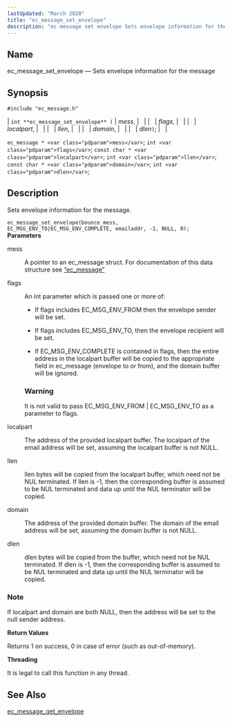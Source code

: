 ```yaml
---
lastUpdated: "March 2020"
title: "ec_message_set_envelope"
description: "ec message set envelope Sets envelope information for the message int ec message set envelope mess flags localpart llen domain dlen ec message mess int flags const char localpart int llen const char domain int dlen Sets envelope information for the message Example 34 5 ec message set envelope Example..."
---
```


<a name="apis.ec_message_set_envelope"></a> 
## Name

ec_message_set_envelope — Sets envelope information for the message

## Synopsis

`#include "ec_message.h"`

| `int **ec_message_set_envelope** (` | <var class="pdparam">mess</var>, |   |
|   | <var class="pdparam">flags</var>, |   |
|   | <var class="pdparam">localpart</var>, |   |
|   | <var class="pdparam">llen</var>, |   |
|   | <var class="pdparam">domain</var>, |   |
|   | <var class="pdparam">dlen</var>`)`; |   |

`ec_message * <var class="pdparam">mess</var>`;
`int <var class="pdparam">flags</var>`;
`const char * <var class="pdparam">localpart</var>`;
`int <var class="pdparam">llen</var>`;
`const char * <var class="pdparam">domain</var>`;
`int <var class="pdparam">dlen</var>`;<a name="idp57045232"></a> 
## Description

Sets envelope information for the message.

<a name="idp57046448"></a> 


`ec_message_set_envelope(bounce_mess, EC_MSG_ENV_TO|EC_MSG_ENV_COMPLETE, emailaddr, -1, NULL, 0);`
**<a name="idp57048112"></a> Parameters**

<dl class="variablelist">

<dt>mess</dt>

<dd>

A pointer to an ec_message struct. For documentation of this data structure see [“ec_message”](/momentum/3/3-api/structs-ec-message)

</dd>

<dt>flags</dt>

<dd>

An int parameter which is passed one or more of:

*   If flags includes EC_MSG_ENV_FROM then the envelope sender will be set.

*   If flags includes EC_MSG_ENV_TO, then the envelope recipient will be set.

*   If EC_MSG_ENV_COMPLETE is contained in flags, then the entire address in the localpart buffer will be copied to the appropriate field in ec_message (envelope to or from), and the domain buffer will be ignored.

### Warning

It is not valid to pass EC_MSG_ENV_FROM | EC_MSG_ENV_TO as a parameter to flags.

</dd>

<dt>localpart</dt>

<dd>

The address of the provided localpart buffer. The localpart of the email address will be set, assuming the localpart buffer is not NULL.

</dd>

<dt>llen</dt>

<dd>

llen bytes will be copied from the localpart buffer, which need not be NUL terminated. If llen is -1, then the corresponding buffer is assumed to be NUL terminated and data up until the NUL terminator will be copied.

</dd>

<dt>domain</dt>

<dd>

The address of the provided domain buffer. The domain of the email address will be set, assuming the domain buffer is not NULL.

</dd>

<dt>dlen</dt>

<dd>

dlen bytes will be copied from the buffer, which need not be NUL terminated. If dlen is -1, then the corresponding buffer is assumed to be NUL terminated and data up until the NUL terminator will be copied.

</dd>

</dl>

### Note

If localpart and domain are both NULL, then the address will be set to the null sender address.

**<a name="idp57067040"></a> Return Values**

Returns 1 on success, 0 in case of error (such as out-of-memory).

**<a name="idp57068000"></a> Threading**

It is legal to call this function in any thread.

<a name="idp57069104"></a> 
## See Also

[ec_message_get_envelope](/momentum/3/3-api/apis-ec-message-get-envelope)